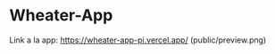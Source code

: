 # Wheater-App

Link a la app: https://wheater-app-pi.vercel.app/
(public/preview.png)     
                                                             
                                                                          
                            
